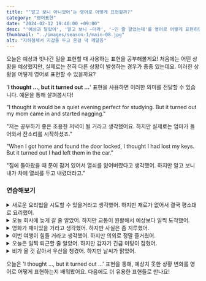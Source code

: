 ```yaml
---
title: "‘알고 보니 아니었어’는 영어로 어떻게 표현할까?"
category: "영어표현"
date: "2024-02-12 19:40:00 +09:00"
desc: "'예상과 달랐어', '알고 보니 ~더라', '~인 줄 알았는데'를 영어로 어떻게 표현하면 좋을까요? '그 사람이 불친절할 줄 알았는데, 알고 보니 정말 친절하더라', '영화가 지루할 줄 알았는데, 알고 보니 엄청 재미있었어' 등을 영어로 표현하는 법을 배워봅시다."
thumbnail: "../images/season-1/main-08.jpg"
alt: "지하철체서 지갑을 두고 온걸 막 깨달음"
---
```


오늘은 예상과 빗나간 일을 표현할 때 사용하는 표현을 공부해볼게요! 처음에는 어떤 상황을 예상했지만, 실제로는 전혀 다른 상황이 발생하는 경우가 종종 있는데요. 이러한 상황을 어떻게 영어로 표현할 수 있을까요?

'**I thought …, but it turned out …**' 표현을 사용하면 이러한 의미를 전달할 수 있습니다. 예문을 통해 살펴봅시다!

"I thought it would be a quiet evening perfect for studying. But it turned out my mom came in and started nagging."

"저는 공부하기 좋은 조용한 저녁이 될 거라고 생각했어요. 하지만 실제로는 엄마가 들어와서 잔소리를 시작하셨죠."

"When I got home and found the door locked, I thought I had lost my keys. But it turned out I had left them in the car."

"집에 돌아왔을 때 문이 잠겨 있어서 열쇠를 잃어버렸다고 생각했어. 하지만 알고 보니 내가 차에 열쇠를 두고 내렸더라고."

### 연습해보기

<details>
  <summary>새로운 요리법을 시도할 수 있을거라고 생각했어. 하지만 재료가 없어서 결국 평소대로 요리했어.</summary>
  <span>I thought I could try a new recipe. But it turned out I was out of ingredients, so I cooked my usual meal.</span>
</details>

<details>
 <summary>오늘 회사에 늦게 갈 줄 알았어. 하지만 교통이 원활해서 예상보다 일찍 도착했어.</summary>
  <span>I thought I would be late to the office today. But it turned out the traffic was smooth, and I arrived earlier than expected.</span>
</details>

<details>
  <summary>영화가 재미있을 거라고 생각했어. 하지만 사실은 좀 지루했어.</summary>
  <span>I thought the movie would be interesting. But it turned out to be somewhat boring.</span>
</details>

<details>
  <summary>이번 여행이 힘들 거라고 생각했어. 하지만 의외로 정말 즐거웠어.</summary>
  <span>I thought this trip would be challenging. But it turned out to be surprisingly enjoyable.</span>
</details>

<details>
  <summary>오늘은 일찍 퇴근할 줄 알았어. 하지만 갑자기 긴급 미팅이 잡혔어.</summary>
  <span>I thought I would get off work early today. But it turned out there was an unexpected meeting.</span>
</details>

<details>
  <summary>비가 올 것 같아서 우산을 챙겼어. 하지만 날씨가 맑았어.</summary>
  <span>I thought it was going to rain, so I brought an umbrella. But it turned out to be a sunny day.</span>
</details>

오늘은 'I thought …, but it turned out …' 표현을 통해, 예상치 못한 상황 변화를 영어로 어떻게 표현하는지 배워봤어요. 다음에도 더 유용한 표현들로 만나요!
